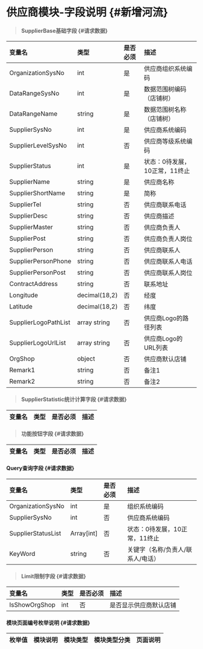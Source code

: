 # 供应商模块-字段说明 {#新增河流}

> #### SupplierBase基础字段 {#请求数据}

| 变量名 | 类型 | 是否必须 | 描述 |
| :--- | :--- | :--- | :--- |
| OrganizationSysNo | int | 是 | 供应商组织系统编码 |
| DataRangeSysNo | int | 是 | 数据范围树编码（店铺树） |
| DataRangeName | string | 是 | 数据范围树名称（店铺树） |
| SupplierSysNo | int | 是 | 供应商系统编码 |
| SupplierLevelSysNo | int | 否 | 供应商等级系统编码 |
| SupplierStatus | int | 是 | 状态：0待发展，10正常，11终止 |
| SupplierName | string | 是 | 供应商名称 |
| SupplierShortName | string | 是 | 简称 |
| SupplierTel | string | 否 | 供应商联系电话 |
| SupplierDesc | string | 否 | 供应商描述 |
| SupplierMaster | string | 否 | 供应商负责人 |
| SupplierPost | string | 否 | 供应商负责人岗位 |
| SupplierPerson | string | 否 | 供应商联系人 |
| SupplierPersonPhone | string | 否 | 供应商联系人电话 |
| SupplierPersonPost | string | 否 | 供应商联系人岗位 |
| ContractAddress | string | 否 | 联系地址 |
| Longitude | decimal\(18,2\) | 否 | 经度 |
| Latitude | decimal\(18,2\) | 否 | 纬度 |
| SupplierLogoPathList | array string | 否 | 供应商Logo的路径列表 |
| SupplierLogoUrlList | array string | 否 | 供应商Logo的URL列表 |
| OrgShop | object | 否 | 供应商默认店铺 |
| Remark1| string | 否 | 备注1 |
| Remark2| string | 否 | 备注2 |


> #### SupplierStatistic统计计算字段 {#请求数据}

| 变量名 | 类型 | 是否必须 | 描述 |
| :--- | :--- | :--- | :--- |


> #### 功能按钮字段 {#请求数据}

| 变量名 | 类型 | 是否必须 | 描述 |
| :--- | :--- | :--- | :--- |


#### Query查询字段 {#请求数据}

| 变量名 | 类型 | 是否必须 | 描述 |
| :--- | :--- | :--- | :--- |
| OrganizationSysNo | int | 是 | 组织系统编码 |
| SupplierSysNo | int | 否 | 供应商系统编码 |
| SupplierStatusList | Array\[int\] | 否 | 状态：0待发展，10正常，11终止 |
| KeyWord | string | 否 | 关键字（名称/负责人/联系人/电话） |

> #### Limit限制字段 {#请求数据}

| 变量名 | 类型 | 是否必须 | 描述 |
| :--- | :--- | :--- | :--- |
| IsShowOrgShop | int | 否 | 是否显示供应商默认店铺 |

#### 模块页面编号枚举说明 {#请求数据}

| 枚举值 | 模块说明 | 模块类型 | 模块类型分类 | 页面说明 |
| :--- | :--- | :--- | :--- | :--- |




